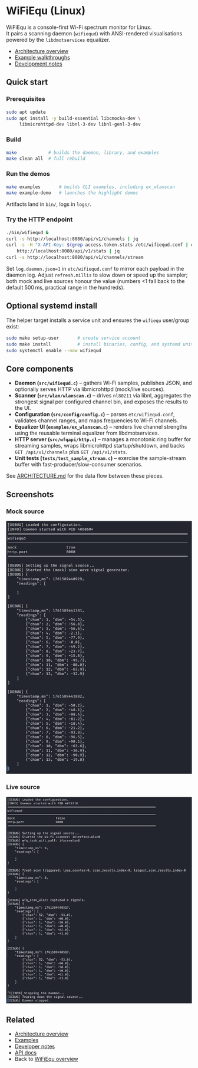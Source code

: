 # WiFiEqu (Linux)

WiFiEqu is a console-first Wi-Fi spectrum monitor for Linux.  
It pairs a scanning daemon (`wifiequd`) with ANSI-rendered visualisations powered by the `libdmotservices` equalizer.

- [Architecture overview](ARCHITECTURE.md)
- [Example walkthroughs](examples/README.md)
- [Development notes](NOTES.md)

## Quick start

### Prerequisites
```bash
sudo apt update
sudo apt install -y build-essential libcmocka-dev \
     libmicrohttpd-dev libnl-3-dev libnl-genl-3-dev
```

### Build
```bash
make            # builds the daemon, library, and examples
make clean all  # full rebuild
```

### Run the demos
```bash
make examples       # builds CLI examples, including ex_wlanscan
make example-demo   # launches the highlight demos
```

Artifacts land in `bin/`, logs in `logs/`.

### Try the HTTP endpoint
```bash
./bin/wifiequd &
curl -s http://localhost:8080/api/v1/channels | jq
curl -s -H "X-API-Key: $(grep access.token.stats /etc/wifiequd.conf | cut -d= -f2)" \
    http://localhost:8080/api/v1/stats | jq
curl -s http://localhost:8080/api/v1/channels/stream
```

Set `log.daemon.json=1` in `etc/wifiequd.conf` to mirror each payload in the daemon log.
Adjust `refresh.millis` to slow down or speed up the sampler; both mock and live sources honour the value (numbers <1 fall back to the default 500 ms, practical range in the hundreds).

## Optional systemd install

The helper target installs a service unit and ensures the `wifiequ` user/group exist:

```bash
sudo make setup-user       # create service account
sudo make install          # install binaries, config, and systemd unit
sudo systemctl enable --now wifiequd
```

## Core components

- **Daemon (`src/wifiequd.c`)** – gathers Wi-Fi samples, publishes JSON, and optionally serves HTTP via libmicrohttpd (mock/live sources).
- **Scanner (`src/wlan/wlanscan.c`)** – drives `nl80211` via libnl, aggregates the strongest signal per configured channel bin, and exposes the results to the UI.
- **Configuration (`src/config/config.c`)** – parses `etc/wifiequd.conf`, validates channel ranges, and maps frequencies to Wi-Fi channels.
- **Equalizer UI (`examples/ex_wlanscan.c`)** – renders live channel strengths using the reusable terminal equalizer from libdmotservices.
- **HTTP server (`src/wfqapi/http.c`)** – manages a monotonic ring buffer for streaming samples, wraps libmicrohttpd startup/shutdown, and backs `GET /api/v1/channels` plus `GET /api/v1/stats`.
- **Unit tests (`tests/test_sample_stream.c`)** – exercise the sample-stream buffer with fast-producer/slow-consumer scenarios.

See [ARCHITECTURE.md](ARCHITECTURE.md) for the data flow between these pieces.

## Screenshots

### Mock source

![JSON readings logged in the WiFiEqu daemon](img/wfq-daemon-readings--mock.png)

### Live source

![JSON readings logged in the WiFiEqu daemon](img/wfq-daemon-readings--live.png)

## Related

- [Architecture overview](ARCHITECTURE.md)
- [Examples](examples/README.md)
- [Developer notes](NOTES.md)
- [API docs](../docs/README.md)
- Back to [WiFiEqu overview](../README.md)
